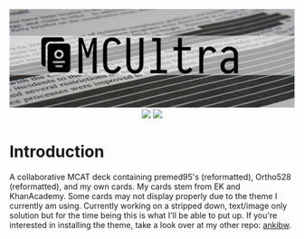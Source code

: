 <p align="center">
<img src="/mcultra.jpg"></img>
<img src="https://img.shields.io/github/last-commit/capaldo/mcultra.svg?color=red&label=Last%20Updated&style=for-the-badge"></img>
<img src="https://img.shields.io/badge/card%20count-5900%2B-yellow.svg?&style=for-the-badge"></img>
</p>

# Introduction
A collaborative MCAT deck containing premed95's (reformatted), Ortho528 (reformatted), and my own cards. My cards stem from EK and KhanAcademy. Some cards may not display properly due to the theme I currently am using. Currently working on a stripped down, text/image only solution but for the time being this is what I'll be able to put up. If you're interested in installing the theme, take a look over at my other repo: [ankibw](https://github.com/capaldo/ankiBW).
